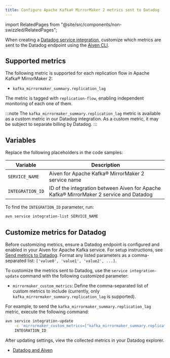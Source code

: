 ```yaml
---
title: Configure Apache Kafka® MirrorMaker 2 metrics sent to Datadog
---
```


import RelatedPages from "@site/src/components/non-swizzled/RelatedPages";

When creating a [Datadog service integration](https://docs.datadoghq.com/integrations/kafka/?tab=host#kafka-consumer-integration), customize which metrics are sent to the Datadog endpoint using the [Aiven CLI](/docs/tools/cli).

## Supported metrics

The following metric is supported for each replication flow in
Apache Kafka® MirrorMaker 2:

-   `kafka_mirrormaker_summary.replication_lag`

The metric is tagged with `replication-flow`, enabling independent monitoring of
each one of them.

:::note
The `kafka_mirrormaker_summary.replication_lag` metric is available as a custom metric
in our Datadog integration. As a custom metric, it may be subject to separate
billing by Datadog.
:::

## Variables

Replace the following placeholders in the code samples:

| Variable         | Description                                                                             |
| ---------------- | --------------------------------------------------------------------------------------- |
| `SERVICE_NAME`   | Aiven for Apache Kafka® MirrorMaker 2 service name                                      |
| `INTEGRATION_ID` | ID of the integration between Aiven for Apache Kafka® MirrorMaker 2 service and Datadog |

To find the `INTEGRATION_ID` parameter, run:

```bash
avn service integration-list SERVICE_NAME
```

## Customize metrics for Datadog

Before customizing metrics, ensure a Datadog endpoint is configured and
enabled in your Aiven for Apache Kafka service. For setup instructions,
see
[Send metrics to Datadog](/docs/integrations/datadog/datadog-metrics).
Format any listed parameters as a comma-separated list:
`['value0', 'value1', 'value2', ...]`.

To customize the metrics sent to Datadog, use the `service integration-update`
command with the following customized parameter:

-   `mirrormaker_custom_metrics`: Define the comma-separated list of custom metrics to
    include (currently, only `kafka_mirrormaker_summary.replication_lag` is
    supported).

For example, to send the `kafka_mirrormaker_summary.replication_lag`
metric, execute the following command:

```bash
avn service integration-update                                                    \
    -c 'mirrormaker_custom_metrics=["kafka_mirrormaker_summary.replication_lag"]' \
    INTEGRATION_ID
```

After updating settings, view the collected metrics in your Datadog explorer.

<RelatedPages/>

- [Datadog and Aiven](/docs/integrations/datadog)
